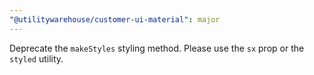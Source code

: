 ```yaml
---
"@utilitywarehouse/customer-ui-material": major
---
```


Deprecate the `makeStyles` styling method. Please use the `sx` prop or the
`styled` utility.
